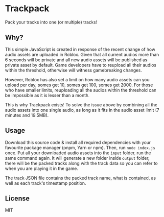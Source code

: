 # Trackpack
Pack your tracks into one (or multiple) tracks!

## Why?

This simple JavaScript is created in response of the recent change of how audio assets are uploaded in Roblox. Given that all current audios more than 6 seconds will be private and all new audio assets will be published as private asset by default. Game developers have to reupload all their audios within the threshold, otherwise will witness gamebreaking changes.

However, Roblox has also set a limit on how many audio assets can you upload per day, somes get 10, somes get 100, somes get 2000. For those who have smaller limits, reuploading all the audios within the threshold can be impossible as it is lesser than a month.

This is why Trackpack exists! To solve the issue above by combining all the audio assets into one single audio, as long as it fits in the audio asset limit (7 minutes and 19.5MB).

## Usage

Download this source code & install all required dependencies with your favourite package manager (pnpm, Yarn or npm). Then, run `node index.js` once. Put all your downloaded audio assets into the `input` folder, run the same command again. It will generate a new folder inside `output` folder, there will be the packed tracks along with the track data so you can refer to when you are playing it in the game.

The track JSON file contains the packed track name, what is contained, as well as each track's timestamp position.

## License

MIT